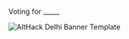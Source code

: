 Voting for _____

![AltHack Delhi Banner Template](https://github.com/MmukulSharrma/newhub/assets/137610904/102bfa34-eb87-4a35-bd63-f1e3ce32988e)



